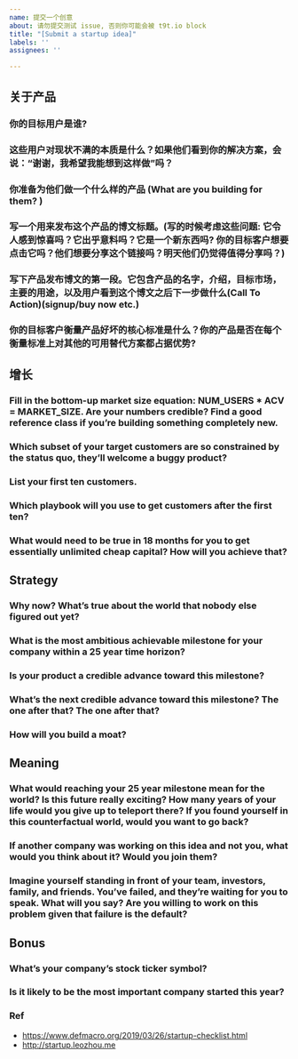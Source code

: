```yaml
---
name: 提交一个创意
about: 请勿提交测试 issue, 否则你可能会被 t9t.io block
title: "[Submit a startup idea]"
labels: ''
assignees: ''

---
```


## 关于产品

### 你的目标用户是谁?  
<!-- 限 35 个字 -->



### 这些用户对现状不满的本质是什么？如果他们看到你的解决方案，会说：“谢谢，我希望我能想到这样做”吗？
<!-- 
    限 100 个字
    @benedictevans: “The iTunes Store solved a user problem. So did the App Store. And so did Spotify and Apple Music, and indeed Apple News. But what user problem is solved by Apple’s commissioning TV shows?”
-->



### 你准备为他们做一个什么样的产品 (What are you building for them? )
<!--
    <= 限 35 个字
    Peter Drucker: Is the product being designed for the customer, or at the customer?
Write a tweet from a hypothetical customer explaining the product and how it eliminates their dissatisfaction. 
    @BrianNorgard: No one cares about your product. Who built it, its features, the origin story — it’s all superfluous. People only find value in what your product can do for them right now. Save people time. Save people money. Give people an escape. The selfish hand will always govern. 
    Peter Drucker: Are you really doing the best you can to help the customer?
 -->



### 写一个用来发布这个产品的博文标题。(写的时候考虑这些问题: 它令人感到惊喜吗？它出乎意料吗？它是一个新东西吗? 你的目标客户想要点击它吗？他们想要分享这个链接吗？明天他们仍觉得值得分享吗？)
<!-- <= 70 chars -->



### 写下产品发布博文的第一段。它包含产品的名字，介绍，目标市场，主要的用途，以及用户看到这个博文之后下一步做什么(Call To Action)(signup/buy now etc.)
<!-- <= 240 chars -->



### 你的目标客户衡量产品好坏的核心标准是什么？你的产品是否在每个衡量标准上对其他的可用替代方案都占据优势?
<!-- 
    <= 240 chars 
    See also: The Rise of Worse is Better, Worse is worse
 -->



## 增长

### Fill in the bottom-up market size equation: NUM_USERS * ACV = MARKET_SIZE. Are your numbers credible? Find a good reference class if you’re building something completely new. 
<!-- See also: Shut up and multiply -->



### Which subset of your target customers are so constrained by the status quo, they’ll welcome a buggy product? 
<!-- <= 140 chars -->



### List your first ten customers. 
<!-- 
    <= 240 chars 
    See also: Do Things that Don’t Scale
 -->



### Which playbook will you use to get customers after the first ten? 
<!-- 
    <= 240 chars 
    See also: Five ways to build a $100 million business
 -->



### What would need to be true in 18 months for you to get essentially unlimited cheap capital? How will you achieve that? 
<!-- <= 240 chars -->



## Strategy

### Why now? What’s true about the world that nobody else figured out yet? 
<!-- <= 240 chars -->



### What is the most ambitious achievable milestone for your company within a 25 year time horizon? 
<!-- <= 70 chars -->



### Is your product a credible advance toward this milestone? 
<!-- Yes/no -->



### What’s the next credible advance toward this milestone? The one after that? The one after that? 
<!-- 
    <= 240 chars 
    See also: Tesla master plan, iPhone runs OSX
-->



### How will you build a moat? 
<!-- 
    <= 240 chars 
    See also: How Competitive Forces Shape Strategy
 -->



## Meaning

### What would reaching your 25 year milestone mean for the world? Is this future really exciting? How many years of your life would you give up to teleport there? If you found yourself in this counterfactual world, would you want to go back? 
<!-- <= 140 chars -->



### If another company was working on this idea and not you, what would you think about it? Would you join them? 
<!-- Yes/no -->



### Imagine yourself standing in front of your team, investors, family, and friends. You’ve failed, and they’re waiting for you to speak. What will you say? Are you willing to work on this problem given that failure is the default? 
<!-- 
    <= 480 chars 
    See also: Your intervention won’t work
-->



## Bonus

### What’s your company’s stock ticker symbol? 
<!-- @sama: “it’s easy/fun to say every new startup you hear about is bad. you will usually be right. you will never be successful.” -->



### Is it likely to be the most important company started this year? 
<!-- George Orwell: “Whoever is winning at the moment will always seem to be invincible.” -->


### Ref

- https://www.defmacro.org/2019/03/26/startup-checklist.html
- http://startup.leozhou.me

